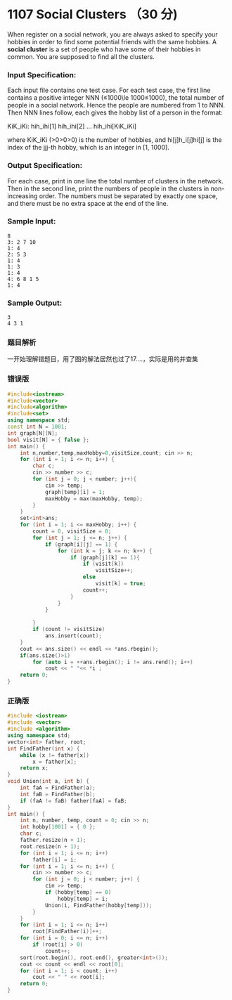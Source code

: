 # 1107 Social Clusters （30 分)

When register on a social network, you are always asked to specify your hobbies in order to find some potential friends with the same hobbies. A **social cluster** is a set of people who have some of their hobbies in common. You are supposed to find all the clusters.

### Input Specification:

Each input file contains one test case. For each test case, the first line contains a positive integer NNN (≤1000\\le 1000≤1000), the total number of people in a social network. Hence the people are numbered from 1 to NNN. Then NNN lines follow, each gives the hobby list of a person in the format:

KiK_iK​i​​: hih_ih​i​​\[1\] hih_ih​i​​\[2\] ... hih_ih​i​​\[KiK_iK​i​​\]

where KiK_iK​i​​ (>0>0>0) is the number of hobbies, and hi\[j\]h_i\[j\]h​i​​\[j\] is the index of the jjj-th hobby, which is an integer in \[1, 1000\].

### Output Specification:

For each case, print in one line the total number of clusters in the network. Then in the second line, print the numbers of people in the clusters in non-increasing order. The numbers must be separated by exactly one space, and there must be no extra space at the end of the line.

### Sample Input:

    8
    3: 2 7 10
    1: 4
    2: 5 3
    1: 4
    1: 3
    1: 4
    4: 6 8 1 5
    1: 4
    

### Sample Output:

    3
    4 3 1

### 题目解析

一开始理解错题目，用了图的解法居然也过了17....，实际是用的并查集

### 错误版
```C++
#include<iostream>
#include<vector>
#include<algorithm>
#include<set>
using namespace std;
const int N = 1001;
int graph[N][N];
bool visit[N] = { false };
int main() {
	int n,number,temp,maxHobby=0,visitSize,count; cin >> n;
	for (int i = 1; i <= n; i++) {
		char c;
		cin >> number >> c;
		for (int j = 0; j < number; j++){
			cin >> temp;
			graph[temp][i] = 1;
			maxHobby = max(maxHobby, temp);
		}
	}
	set<int>ans;
	for (int i = 1; i <= maxHobby; i++) {
		count = 0, visitSize = 0;
		for (int j = 1; j <= n; j++) {
			if (graph[i][j] == 1) {
				for (int k = j; k <= n; k++) {
					if (graph[j][k] == 1){
						if (visit[k])
							visitSize++;
						else
							visit[k] = true;
						count++;
					}
				}
			}
				
		}
		if (count != visitSize)
			ans.insert(count);
	}
	cout << ans.size() << endl << *ans.rbegin();
	if(ans.size()>1)
		for (auto i = ++ans.rbegin(); i != ans.rend(); i++)
			cout << " "<< *i ;
	return 0;
}
```
### 正确版
```C++
#include <iostream>
#include <vector>
#include <algorithm>
using namespace std;
vector<int> father, root;
int FindFather(int x) {
	while (x != father[x])
		x = father[x];
	return x;
}
void Union(int a, int b) {
	int faA = FindFather(a);
	int faB = FindFather(b);
	if (faA != faB) father[faA] = faB;
}
int main() {
	int n, number, temp, count = 0; cin >> n;
	int hobby[1001] = { 0 };
	char c;
	father.resize(n + 1);
	root.resize(n + 1);
	for (int i = 1; i <= n; i++)
		father[i] = i;
	for (int i = 1; i <= n; i++) {
		cin >> number >> c;
		for (int j = 0; j < number; j++) {
			cin >> temp;
			if (hobby[temp] == 0)
				hobby[temp] = i;
			Union(i, FindFather(hobby[temp]));
		}
	}
	for (int i = 1; i <= n; i++)
		root[FindFather(i)]++;
	for (int i = 0; i <= n; i++)
		if (root[i] > 0)
			count++;
	sort(root.begin(), root.end(), greater<int>());
	cout << count << endl << root[0];
	for (int i = 1; i < count; i++)
		cout << " " << root[i];
	return 0;
}
```